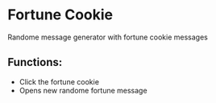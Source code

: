 # Fortune Cookie

Randome message generator with fortune cookie messages

## Functions:

* Click the fortune cookie
* Opens new randome fortune message
